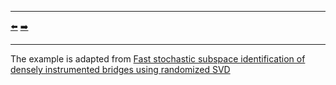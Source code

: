 ***
[⬅️](../0016/README.md "Previous example")
[➡️](../0018/README.md "Next example")
***

The example is adapted from [Fast stochastic subspace identification of densely instrumented bridges using randomized SVD](https://doi.org/10.1016/j.ymssp.2024.112264)

